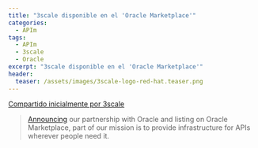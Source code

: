 ```yaml
---
title: "3scale disponible en el 'Oracle Marketplace'"
categories:
  - APIm
tags:
  - APIm
  - 3scale
  - Oracle
excerpt: "3scale disponible en el 'Oracle Marketplace'"
header:
  teaser: /assets/images/3scale-logo-red-hat.teaser.png
---
```


[Compartido inicialmente por 3scale](https://plus.google.com/+3scaleNet/posts/6iESZLeadR5)
> [Announcing](https://www.3scale.net/2015/10/3scale-now-available-via-oracle-marketplace/?utm_campaign=googleplus&utm_source=googleplus&utm_medium=social) our partnership with Oracle and listing on Oracle Marketplace, part of our mission is to provide infrastructure for APIs wherever people need it.